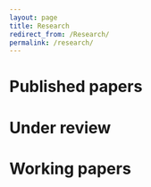 ```yaml
---
layout: page
title: Research
redirect_from: /Research/
permalink: /research/
---
```


# Published papers

# Under review

# Working papers

